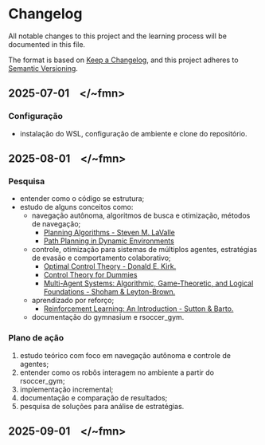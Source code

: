 # Changelog

All notable changes to this project and the learning process will be documented in this file.

The format is based on [Keep a Changelog](https://keepachangelog.com/en/1.1.0/),
and this project adheres to [Semantic Versioning](https://semver.org/spec/v2.0.0.html).

## 2025-07-01 &ensp; \</~fmn>
### Configuração

- instalação do WSL, configuração de ambiente e clone do repositório.

## 2025-08-01 &ensp; \</~fmn>
### Pesquisa

- entender como o código se estrutura; 
- estudo de alguns conceitos como:
    - navegação autônoma, algoritmos de busca e otimização, métodos de navegação;
        - [Planning Algorithms - Steven M. LaValle](https://msl.cs.uiuc.edu/planning/bookbig.pdf)
        - [Path Planning in Dynamic Environments](https://thesai.org/Downloads/Volume5No8/Paper_13-Path_Planning_in_a_Dynamic_Environment.pdf)
    - controle, otimização para sistemas de múltiplos agentes, estratégias de evasão e comportamento colaborativo;
        - [Optimal Control Theory - Donald E. Kirk.](http://e.guigon.free.fr/rsc/book/Kirk04.pdf)
        - [Control Theory for Dummies](https://medium.com/lifeandtech/control-theory-for-dummies-e86155b14aff)
        - [Multi-Agent Systems: Algorithmic, Game-Theoretic, and Logical Foundations - Shoham & Leyton-Brown.](https://www.masfoundations.org/mas.pdf)
    - aprendizado por reforço;
        - [Reinforcement Learning: An Introduction - Sutton & Barto.](https://web.stanford.edu/class/psych209/Readings/SuttonBartoIPRLBook2ndEd.pdf)
    - documentação do gymnasium e rsoccer_gym.
    
### Plano de ação

1. estudo teórico com foco em navegação autônoma e controle de agentes;
2. entender como os robôs interagem no ambiente a partir do rsoccer_gym;
3. implementação incremental;
4. documentação e comparação de resultados;
5. pesquisa de soluções para análise de estratégias.

## 2025-09-01 &ensp; \</~fmn>

